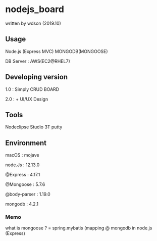 
# nodejs_board
written by wdson (2019.10)

## Usage
Node.js (Express MVC)
MONGODB(MONGOOSE)

DB Server : AWS(EC2@RHEL7)

## Developing version
1.0 : Simply CRUD BOARD

2.0 : + UI/UX Design

## Tools

Nodeclipse
Studio 3T
putty

## Environment

macOS : mojave

node.Js : 12.13.0

 @Express : 4.17.1

 @Mongoose : 5.7.6
 
 @body-parser : 1.19.0

mongodb : 4.2.1

### Memo
what is mongoose ? = spring.mybatis (mapping @ mongodb in node.js (Express) 
